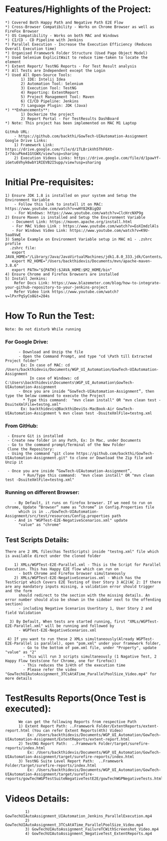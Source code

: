 # Features/Highlights of the Project:

    *) Covered Both Happy Path and Negative Path E2E Flow
    *) Cross-Browser Compatibility - Works on Chrome Browser as well as FireFox Browser
    *) OS Compatibility - Works on both MAC and Windows
    *) CI/CD - CD Pipeline with Jenkins
    *) Parallel Execution - Increase the Execution Efficiency (Reduces Overall Execution time)
    *) Organised Framework Folder Structure (Used Page Object Model)
    *) Used Selenium ExplicitWait to reduce time-taken to locate the element
    *) Extent Report/ TestNG Reports - For Test Result analysis
    *) All Tests are Independent except the Login
    *) Used All Open-Source Tools:
           1) IDE: Intelij Idea
           2) Automation Tool: Selenium
           3) Execution Tool: TestNG
           4) Reporting: ExtentReport
           5) Project Management Tool: Maven
           6) CI/CD Pipeline: Jenkins
           7) Language Plugin: JDK (Java)
    *) **Enhancements**:
           1) Dockerize the project
           2) Report Portal - For TestResults DashBoard
    *) Note: This project has been implemented on MAC M1 Laptop
    
    GitHub URL:
        - https://github.com/backthi/GowTech-UIAutomation-Assignment
    Google Drive Links:
        1) Framework Link: https://drive.google.com/file/d/1TLBrikVh5ThF6Xt-Ir74cuPkm41GtGWX/view?usp=sharing
        2) Execution Videos Links: https://drive.google.com/file/d/1pawYf-iGetu6Vhyk6wbY1RIEVB2I5upp/view?usp=sharing 

# Initial Pre-requisites:
    1) Ensure JDK 1.8 is installed on your system and Setup the Environment Variable
        - Follow this link to install it on MAC: https://www.youtube.com/watch?v=wHY82KBigQU 
        - For Windows: https://www.youtube.com/watch?v=ClcHrcNXP9g
    2) Ensure Maven is installed and Setup the Environment Variable
       - Document Link: https://maven.apache.org/install.html
       - For MAC Video Link : https://www.youtube.com/watch?v=EoXImdzlAls
       - For Windows Video Link: https://www.youtube.com/watch?v=K9U-5aa8VwE
    3) Sample Example on Environment Variable setup in MAC m1 - .zshrc profile
      .zshrc file:
       export JAVA_HOME="/Library/Java/JavaVirtualMachines/jdk1.8.0_333.jdk/Contents/Home"
       export M2_HOME="/Users/backthidevis/Documents/mvn/apache-maven-3.8.6"
       export PATH="${PATH}:$JAVA_HOME:$M2_HOME/bin"
    4) Ensure Chrome and Firefox browsers are installed
    5) Install Jenkins: 
        Refer Docs Link: https://www.blazemeter.com/blog/how-to-integrate-your-github-repository-to-your-jenkins-project
        Refer Video link https://www.youtube.com/watch?v=lPxrPqSyCo8&t=284s

# How To Run the Test:
    Note: Do not disturb While running
### For Google Drive:
          - Download and Unzip the file
          - Open the Command Prompt, and type "cd \Path till Extracted Project folder"
           Ex: In case of MAC: cd /Users/backthidevis/Documents/WGP_UI_Automation/GowTech-UIAutomation-Assignment
               In case of Windows: cd C:\Users\backthidevis\Documents\WGP_UI_Automation\GowTech-UIAutomation-Assignment
          - Once you are inside “GowTech-UIAutomation-Assignment”, then type the below command to execute the Project
            * Type this command:  "mvn clean install" OR "mvn clean test -DsuiteXmlFile=testng.xml"
           Ex: backthidevis@BackthiDeviSs-MacBook-Air GowTech-UIAutomation-Assignment % mvn clean test -DsuiteXmlFile=testng.xml

###   From GitHub:

     - Ensure Git is installed
     - Create new folder in any Path, Ex: In Mac, under Documents
     - Go to the command prompt/Terminal of the New Folder
     Clone the Repository:
     - Using the command "git clone https://github.com/backthi/GowTech-UIAutomation-Assignment.git" to clone or Download the Zip file and Unzip it

     - Once you are inside “GowTech-UIAutomation-Assignment”, 
            * Run/Type this command:  "mvn clean install" OR "mvn clean test -DsuiteXmlFile=testng.xml"

###   Running on different Browser:
        - By Default, it runs on firefox browser. If we need to run on chrome, Update “Browser” name as “chrome” in Config.Properties file 
          which is in ../GowTech-UIAutomation-Assignment/src/test/resources/Config.properties path 
        - And in "WGPTest-E2E-NegativeScenarios.xml" update
          "value" as "chrome"

##  Test Scripts Details:
    There are 2 XML files(has TestScripts) inside "testng.xml" file which is available direct under the cloned folder
       
        1) XMLs/WGPTest-E2E-Parallel.xml - This is the Script for Parallel Execution. This has Happy E2E flow which can run on
          - both Chrome and Firefox browser simultaneously       
        2) XMLs/WGPTest-E2E-NegativeScenarios.xml - Which has the TestScript which Covers E2E Testing of User Story 3 AC2(AC 2: If there are any mandatory inputs missing, a validation error should trigger and the form
          should redirect to the section with the missing details. An error number should also be shown in the sidebar next to the offending section)
          - including Negative Scenarios UserStory 1, User Story 2 and field Validation

      3) By Default, When tests are started running, first "XMLs/WGPTest-E2E-Parallel.xml" will be running and followed by
          - WGPTest-E2E-NegativeScenarios.xml

     4) If you want to run these 2 XMLs simultaneously(Already WGPTest-E2E-Parallel is parallel), open "pom.xml" under your framework folder,
            - Go to the bottom of pom.xml file, under "Property", update "value" as "2"
            - This will run 3 scripts simultaneously (1 Nagative Test, 2 Happy Flow tests(one for Chrome, one for firefox))
            - This reduces the 3/4th of the execution time
            - Please refer the video "GowTechUIAutoAssignment_3TCsAtATime_ParallelPoolSize_Video.mp4" for more details

# TestResults Reports(Once Test is executed):

          We can get the following Reports from respective Path
          1) Extent Report Path: ..Framework Folder/ExtentReports/extent-report.html (You can refer Extent Reports(4th) Video)
              Ex: /Users/backthidevis/Documents/WGP_UI_Automation/GowTech-UIAutomation-Assignment/ExtentReports/extent-report.html
          2) TestNG Report Path:  ..Framework Folder/target/surefire-reports/index.html
              Ex: /Users/backthidevis/Documents/WGP_UI_Automation/GowTech-UIAutomation-Assignment/target/surefire-reports/index.html
          3) TestNG Suite Level Report Path:  ..Framework Folder/target/surefire-reports/index.html
              Ex: /Users/backthidevis/Documents/WGP_UI_Automation/GowTech-UIAutomation-Assignment/target/surefire-reports/gowTechWGPTestSuiteNegativeTestE2E/gowTechWGPNegativeTests.html

# Videos Details:

             1) GowTechUIAutoAssignment_UIAutomation_Jenkins_ParallelExecution.mp4 
             2) GowTechUIAutoAssignment_3TCsAtATime_ParallelPoolSize_Video.mp4 
             3) GowTechUIAutoAssignment_FailureTCWithScreenshot_Video.mp4 
             4) GowTechUIAutoAssignment_NegativeTest_ExtentReports.mp4
                    